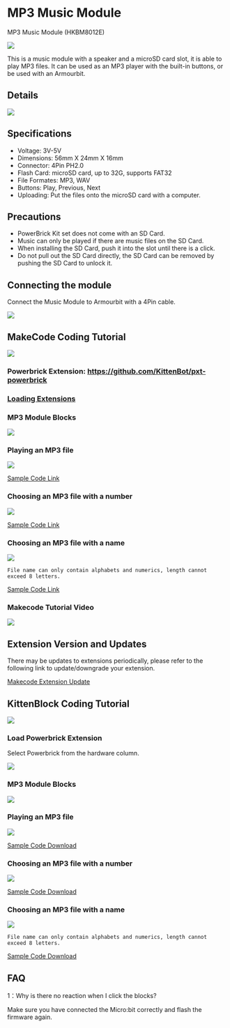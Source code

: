 # MP3 Music Module

MP3 Music Module (HKBM8012E)

![](./images/12_03.png)

This is a music module with a speaker and a microSD card slot, it is able to play MP3 files. It can be used as an MP3 player with the built-in buttons, or be used with an Armourbit.


## Details

![](./images/12_02.png)

## Specifications

- Voltage: 3V-5V
- Dimensions: 56mm X 24mm X 16mm
- Connector: 4Pin PH2.0
- Flash Card: microSD card, up to 32G, supports FAT32
- File Formates: MP3, WAV
- Buttons: Play, Previous, Next
- Uploading: Put the files onto the microSD card with a computer.

## Precautions

- PowerBrick Kit set does not come with an SD Card.
- Music can only be played if there are music files on the SD Card.
- When installing the SD Card, push it into the slot until there is a click.
- Do not pull out the SD Card directly, the SD Card can be removed by pushing the SD Card to unlock it.

## Connecting the module

Connect the Music Module to Armourbit with a 4Pin cable.

![](./images/mp3_wire.png)

## MakeCode Coding Tutorial

![](./images/mcbanner.png)

### Powerbrick Extension: https://github.com/KittenBot/pxt-powerbrick

### [Loading Extensions](../../Makecode/powerBrickMC)

### MP3 Module Blocks

![](./images/mp3blocks.png)

### Playing an MP3 file

![](./images/mp3.png)

[Sample Code Link](https://makecode.microbit.org/_1zuJ9JUkK3WT)

### Choosing an MP3 file with a number

![](./images/mp3id.png)

[Sample Code Link](https://makecode.microbit.org/_PqF5VqYgp6Yu)

### Choosing an MP3 file with a name

![](./images/mp3name.png)

    File name can only contain alphabets and numerics, length cannot exceed 8 letters.

[Sample Code Link](https://makecode.microbit.org/_2uChE8PtC8fT)

### Makecode Tutorial Video

[![](./images/mp3tut.png)](https://www.youtube.com/watch?v=h2XQ463V5CE)

## Extension Version and Updates

There may be updates to extensions periodically, please refer to the following link to update/downgrade your extension.

[Makecode Extension Update](../../../Makecode/makecode_extensionUpdate)

## KittenBlock Coding Tutorial

![](./images/kbbanner.png)

### Load Powerbrick Extension

Select Powerbrick from the hardware column.

![](./kbimages/addextension.png)

### MP3 Module Blocks

![](./kbimages/kbmp3blocks.png)

### Playing an MP3 file

![](./kbimages/mp3play.png)

[Sample Code Download](https://bit.ly/PowerbrickM10_01sb3)

### Choosing an MP3 file with a number

![](./kbimages/mp3playbyid.png)

[Sample Code Download](https://bit.ly/PowerbrickM10_02sb3)

### Choosing an MP3 file with a name

![](./kbimages/mp3playbyname.png)

    File name can only contain alphabets and numerics, length cannot exceed 8 letters.

[Sample Code Download](https://bit.ly/PowerbrickM10_03sb3)

## FAQ

1：Why is there no reaction when I click the blocks?

Make sure you have connected the Micro:bit correctly and flash the firmware again.
